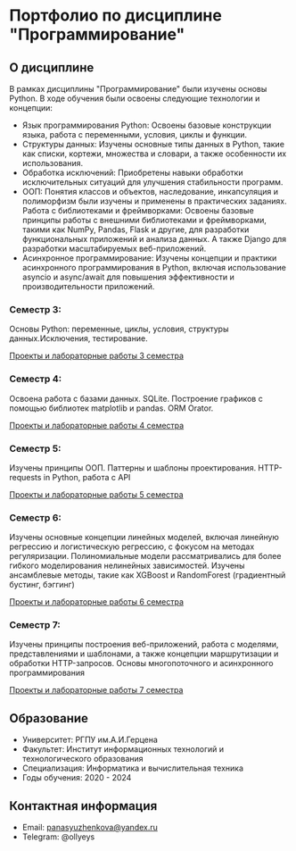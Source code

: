 # Портфолио по дисциплине "Программирование"

## О дисциплине

В рамках дисциплины "Программирование" были изучены основы Python. В ходе обучения были освоены следующие технологии и концепции:

- Язык программирования Python: Освоены базовые конструкции языка, работа с переменными, условия, циклы и функции.
- Структуры данных: Изучены основные типы данных в Python, такие как списки, кортежи, множества и словари, а также особенности их использования.
- Обработка исключений: Приобретены навыки обработки исключительных ситуаций для улучшения стабильности программ.
- ООП: Понятия классов и объектов, наследование, инкапсуляция и полиморфизм были изучены и применены в практических заданиях.
Работа с библиотеками и фреймворками: Освоены базовые принципы работы с внешними библиотеками и фреймворками, такими как NumPy, Pandas, Flask и другие, для разработки функциональных приложений и анализа данных. А также Django для разработки масштабируемых веб-приложений.
- Асинхронное программирование: Изучены концепции и практики асинхронного программирования в Python, включая использование asyncio и async/await для повышения эффективности и производительности приложений.


### Семестр 3: 
Основы Python: переменные, циклы, условия, структуры данных.Исключения, тестирование.

[Проекты и лабораторные работы 3 семестра](python-sem-3)

### Семестр 4: 
Освоена работа с базами данных. SQLite. Построение графиков с помощью библиотек matplotlib и pandas. ORM Orator.

[Проекты и лабораторные работы 4 семестра](python-sem-4)

### Семестр 5: 
Изучены принципы ООП. Паттерны и шаблоны проектирования. HTTP-requests in Python, работа с API

[Проекты и лабораторные работы 5 семестра](python-sem-5)

### Семестр 6: 
Изучены основные концепции линейных моделей, включая линейную регрессию и логистическую регрессию, с фокусом на методах регуляризации. Полиномиальные модели рассматривались для более гибкого моделирования нелинейных зависимостей. Изучены ансамблевые методы, такие как XGBoost и RandomForest (градиентный бустинг, бэггинг)

[Проекты и лабораторные работы 6 семестра](python-sem-6)

### Семестр 7: 
Изучены принципы построения веб-приложений, работа с моделями, представлениями и шаблонами, а также концепции маршрутизации и обработки HTTP-запросов. Основы многопоточного и асинхронного программирования

[Проекты и лабораторные работы 7 семестра](python-sem-7)


## Образование

- Университет: РГПУ им.А.И.Герцена
- Факультет: Институт информационных технологий и технологического образования
- Специализация: Информатика и вычислительная техника
- Годы обучения: 2020 - 2024

## Контактная информация

- Email: panasyuzhenkova@yandex.ru
- Telegram: @ollyeys

